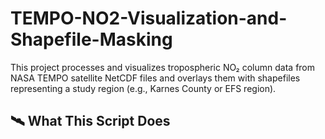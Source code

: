 # TEMPO-NO2-Visualization-and-Shapefile-Masking

This project processes and visualizes tropospheric NO₂ column data from NASA TEMPO satellite NetCDF files and overlays them with shapefiles representing a study region (e.g., Karnes County or EFS region).

## 🛰️ What This Script Does
